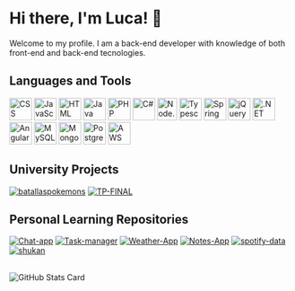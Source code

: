 
<!-- Introduction Section -->
<div align="left">
  <h1>Hi there, I'm Luca! 👋</h1>
  <p>Welcome to my profile. I am a back-end developer with knowledge of both front-end and back-end tecnologies.</p>
</div>
<!-- Languages and Tools Section -->
<div align="left">
  <h2>Languages and Tools</h2>
</div>

<div align="left">
  <div>
    <img src="https://cdn.jsdelivr.net/npm/programming-languages-logos/src/css/css.png" alt="CSS" width="40" height="40">
    <img src="https://cdn.jsdelivr.net/npm/programming-languages-logos/src/javascript/javascript.png" alt="JavaScript" width="40" height="40">
    <img src="https://cdn.jsdelivr.net/npm/programming-languages-logos/src/html/html.png" alt="HTML" width="40" height="40">
    <img src="https://cdn.jsdelivr.net/npm/programming-languages-logos/src/java/java.png" alt="Java" width="40" height="40">
    <img src="https://cdn.jsdelivr.net/npm/programming-languages-logos/src/php/php.png" alt="PHP" width="40" height="40">
    <img src="https://cdn.jsdelivr.net/npm/programming-languages-logos/src/csharp/csharp.png" alt="C#" width="40" height="40">
    <img src="https://static-00.iconduck.com/assets.00/node-js-icon-454x512-nztofx17.png" alt="Node.js" width="35" height="40">
    <img src="https://upload.wikimedia.org/wikipedia/commons/thumb/4/4c/Typescript_logo_2020.svg/768px-Typescript_logo_2020.svg.png" alt="Typescript" width="40" height="40">
    <img src="https://www.vectorlogo.zone/logos/springio/springio-icon.svg" alt="Spring Framework" width="40" height="40">
    <img src="https://cdn.iconscout.com/icon/free/png-256/free-jquery-8-1175153.png?f=webp" alt="jQuery" width="40" height="40">
    <img src="https://seeklogo.com/images/M/microsoft-net-framework-logo-B9BA1A3DA1-seeklogo.com.png" alt=".NET" width="40" height="40">
    <img src="https://angular.io/assets/images/logos/angular/angular.png" alt="Angular" width="40" height="40">
    <img src="https://cdn.iconscout.com/icon/free/png-256/mysql-19-1174939.png" alt="MySQL" width="40" height="40">
    <img src="https://cdn.iconscout.com/icon/free/png-256/mongodb-5-1175140.png" alt="MongoDB" width="40" height="40">
    <img src="https://cdn.iconscout.com/icon/free/png-256/postgresql-226047.png" alt="PostgreSQL" width="40" height="40">
    <img src="https://cdn.iconscout.com/icon/free/png-256/aws-1869025-1583149.png" alt="AWS" width="40" height="40">
  </div>
</div>

<!-- University Repositories Section -->
<div align="left">
  <h2>University Projects</h2>
  <div>
    <a href="https://github.com/lucamodic/batallaspokemons"><img src="https://github-readme-stats.vercel.app/api/pin/?username=lucamodic&repo=batallaspokemons" alt="batallaspokemons"></a>
    <a href="https://github.com/lucamodic/TP-FINAL"><img src="https://github-readme-stats.vercel.app/api/pin/?username=lucamodic&repo=TP-FINAL" alt="TP-FINAL"></a>
  </div>
</div>

<!-- Personal Learning Repositories Section -->
<div align="left">
  <h2>Personal Learning Repositories</h2>
  <div>
    <a href="https://github.com/lucamodic/Chat-app"><img src="https://github-readme-stats.vercel.app/api/pin/?username=lucamodic&repo=Chat-app" alt="Chat-app"></a>
    <a href="https://github.com/lucamodic/Task-manager"><img src="https://github-readme-stats.vercel.app/api/pin/?username=lucamodic&repo=Task-manager" alt="Task-manager"></a>
    <a href="https://github.com/lucamodic/Weather-App"><img src="https://github-readme-stats.vercel.app/api/pin/?username=lucamodic&repo=Weather-App" alt="Weather-App"></a>
    <a href="https://github.com/lucamodic/Notes-App"><img src="https://github-readme-stats.vercel.app/api/pin/?username=lucamodic&repo=Notes-App" alt="Notes-App"></a>
    <a href="https://github.com/lucamodic/spotify-data"><img src="https://github-readme-stats.vercel.app/api/pin/?username=lucamodic&repo=spotify-data" alt="spotify-data"></a>
    <a href="https://github.com/lucamodic/shukan"><img src="https://github-readme-stats.vercel.app/api/pin/?username=lucamodic&repo=shukan" alt="shukan"></a>
  </div>
</div>

<br>

<!-- Stats Card Section -->
![GitHub Stats Card](https://github-readme-stats.vercel.app/api?username=lucamodic&show_icons=true&theme=dracula)


